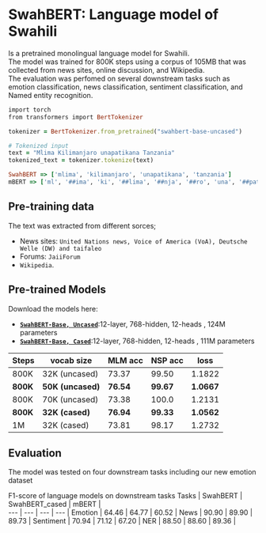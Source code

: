 # SwahBERT: Language model of Swahili
Is a pretrained monolingual language model for Swahili. <br>
The model was trained for 800K steps using a corpus of 105MB that was collected from news sites, online discussion, and Wikipedia. <br>
The evaluation was perfomed on several downstream tasks such as emotion classification, news classification, sentiment classification, and Named entity recognition.

```ruby
import torch
from transformers import BertTokenizer

tokenizer = BertTokenizer.from_pretrained("swahbert-base-uncased")

# Tokenized input
text = "Mlima Kilimanjaro unapatikana Tanzania"
tokenized_text = tokenizer.tokenize(text)

SwahBERT => ['mlima', 'kilimanjaro', 'unapatikana', 'tanzania']
mBERT => ['ml', '##ima', 'ki', '##lima', '##nja', '##ro', 'una', '##patikana', 'tan', '##zania']

```

## Pre-training data
The text was extracted from different sorces;<br>
 - News sites: `United Nations news, Voice of America (VoA), Deutsche Welle (DW) and taifaleo`<br>
 - Forums: `JaiiForum`<br>
 - ``Wikipedia``.

## Pre-trained Models
Download the models here:<br>
- **[`SwahBERT-Base, Uncased`](https://drive.google.com/drive/folders/1HZTCqxt93F5NcvgAWcbrXZammBPizdxF?usp=sharing)**:12-layer, 768-hidden, 12-heads , 124M parameters
- **[`SwahBERT-Base, Cased`](https://drive.google.com/drive/folders/1cCcPopqTyzY6AnH9quKcT9kG5zH7tgEZ?usp=sharing)**:12-layer, 768-hidden, 12-heads , 111M parameters

Steps | vocab size | MLM acc | NSP acc | loss |
--- | --- | --- | --- | --- |
800K | 32K (uncased) | 73.37 | 99.50 | 1.1822 | 
**800K** | **50K (uncased)** | **76.54** | **99.67** | **1.0667** |
800K | 70K (uncased) | 73.38 | 100.0 | 1.2131 | 
**800K** | **32K (cased)** | **76.94** | **99.33** | **1.0562** | 
1M | 32K (cased) | 73.81 | 98.17 | 1.2732 |


## Evaluation
The model was tested on four downstream tasks including our new emotion dataset                                                                                                                                                                                         

F1-score of language models on downstream tasks 
Tasks | SwahBERT | SwahBERT_cased | mBERT |                        
--- | --- | --- | --- |
Emotion | 64.46 | 64.77 | 60.52 | 
News | 90.90 | 89.90 | 89.73 |
Sentiment | 70.94 | 71.12 | 67.20 |
NER | 88.50 | 88.60 | 89.36 |




